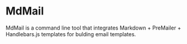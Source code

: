 MdMail
======

MdMail is a command line tool that integrates Markdown + PreMailer + Handlebars.js templates for bulding email templates.
